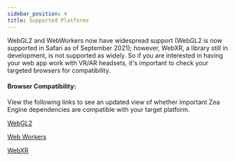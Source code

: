 ```yaml
---
sidebar_position: 4
title: Supported Platforms
---
```


<!-- Recommended Hardware: -->

WebGL2 and WebWorkers now have widespread support (WebGL2 is now supported in Safari as of September 2021); however, WebXR, a library still in development, is not supported as widely. So if you are interested in having your web app work with VR/AR headsets, it's important to check your targeted browsers for compatibility.

#### Browser Compatibility:

View the following links to see an updated view of whether important Zea Engine dependencies are compatible with your target platform.

[WebGL2](https://caniuse.com/?search=webgl2)

[Web Workers](https://caniuse.com/?search=webworkers)

[WebXR](https://caniuse.com/?search=webxr)
